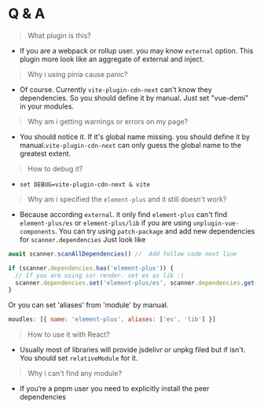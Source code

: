 # Q & A

> What plugin is this?

- If you are a webpack or rollup user. you may know `external` option. This plugin more look like
  an aggregate of external and inject.

> Why i using pinia cause panic?

- Of course. Currently `vite-plugin-cdn-next` can't know they dependencies. So you should define it by manual.
  Just set "vue-demi" in your modules.

> Why am i getting warnings or errors on my page?

- You should notice it. If it's global name missing. you should define it by manual.`vite-plugin-cdn-next` can only
  guess the global name to the greatest extent.

> How to debug it?

- `set DEBUG=vite-plugin-cdn-next & vite`

> Why am i specified the `element-plus` and it still doesn't work?

- Because according `external`. it only find `element-plus` can't find `element-plus/es` or `element-plus/lib` if
  you are using `unplugin-vue-components`. You can try using `patch-package` and add new dependencies for `scanner.dependencies`
  Just look like

```js
await scanner.scanAllDependencies() //  Add follow code next line

if (scanner.dependencies.has('element-plus')) {
  // If you are using ssr render. set es as lib :)
  scanner.dependencies.set('element-plus/es', scanner.dependencies.get('element-plus'))
}
```

Or you can set 'aliases' from 'module' by manual.

```js
moudles: [{ name: 'element-plus', aliases: ['es', 'lib'] }]
```

> How to use it with React?

- Usually most of libraries will provide jsdelivr or unpkg filed but if isn't. You should set `relativeModule` for it.

> Why i can't find any module?

- If you‘re a pnpm user you need to explicitly install the peer dependencies
